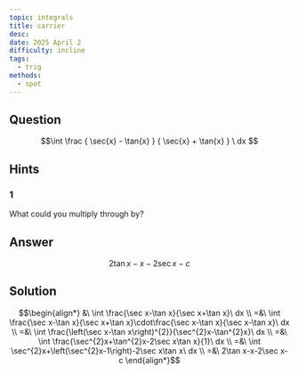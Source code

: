 ```yaml
---
topic: integrals
title: carrier
desc: 
date: 2025 April 2
difficulty: incline
tags:
  - trig
methods:
  - spot
---
```



## Question
```math
\int
  \frac
    { \sec{x} - \tan{x} }
    { \sec{x} + \tan{x} }
\ dx 
```


## Hints

### 1
What could you multiply through by?


## Answer
```math
2\tan x-x-2\sec x-c
```


## Solution

```math
\begin{align*}
  &\ \int \frac{\sec x-\tan x}{\sec x+\tan x}\ dx
  \\ =&\ \int \frac{\sec x-\tan x}{\sec x+\tan x}\cdot\frac{\sec x-\tan x}{\sec x-\tan x}\ dx
  \\ =&\ \int \frac{\left(\sec x-\tan x\right)^{2}}{\sec^{2}x-\tan^{2}x}\ dx
  \\ =&\ \int \frac{\sec^{2}x+\tan^{2}x-2\sec x\tan x}{1}\ dx
  \\ =&\ \int \sec^{2}x+\left(\sec^{2}x-1\right)-2\sec x\tan x\ dx
  \\ =&\ 2\tan x-x-2\sec x-c
\end{align*}
```
